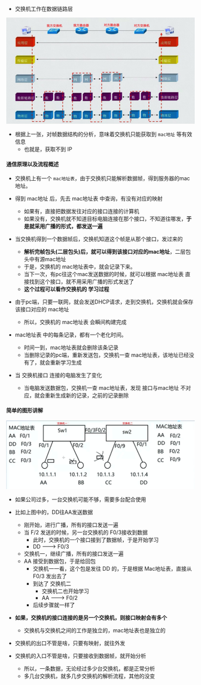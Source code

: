 - 交换机工作在数据链路层
<img src='../../../imgs/img49.png' />

- 根据上一张，对帧数据结构的分析，意味着交换机只能获取到 `mac地址` 等有效信息
  - 也就是，获取不到 IP

#### 通信原理以及流程概述
- 交换机上有一个 `mac地址表`，由于交换机只能解析数据帧，得到服务器的mac地址。
- 得到 mac地址 后，先去 mac地址表 中查询，有没有对应的映射
  - 如果有，直接把数据发往对应的接口连接的计算机
  - 如果没有，交换机就不知道目标电脑连接在那个接口，不知道往哪发，**于是就采用广播的形式，都发送一遍**

- 当交换机得到一个数据帧后，交换机知道这个帧是从那个接口，发过来的
  - **解析完帧包头(二层包头)后，就可以得到该接口对应的mac地址**，二层包头中有源mac地址
  - 于是，交换机的 mac地址表中，就会记录下来。
  - 当下一次，有pc往这个mac发送数据的时候，就可以根据 mac地址表 直接找到这个接口，就不用采用广播的形式发送了
  - **这个过程可以看作交换机的 学习过程**

- 由于pc端，只要一联网，就会发送DHCP请求，走到交换机，交换机就会保存该接口对应的 mac地址
  - 所以，交换机的 mac地址表 会瞬间构建完成

- mac地址表 中的每条记录，都有一个老化时间。
  - 时间一到，mac地址表就会删除该条记录
  - 当删除记录的pc端，重新发送包，交换机一查 mac地址表，该地址已经没有了，就会重新学习生成

- 当 交换机接口 连接的电脑发生了变化
  - 当电脑发送数据包，交换机一查 mac地址表，发现 接口与mac地址 不对应，就会重新生成新的记录，之前的记录删除


#### 简单的图形讲解
<img src='../../../imgs/img50.png' />

- 如果公司过多，一台交换机可能不够，需要多台配合使用

- 比如上图中的，DD往AA发送数据
  - 刚开始，进行广播，所有的接口发送一遍
  - 当 F/2 发送的时候，另一台交换机的 F0/3接收到数据
    - 此时，交换机的一个接口接到了数据帧，于是开始学习
    - DD ---> F0/3
  - 交换机一，继续广播，所有的接口发送一遍
  - AA 接受到数据包，于是给回包
    - 交换机一一看，这个包是发往 DD 的，于是根据 Mac地址表，直接从 F0/3 发出去了
    - 到达了 交换机二
      - 交换机二也开始学习
      - AA ---> F0/2
    - 后续步骤就一样了

- **如果，交换机的接口连接的是另一个交换机，则接口映射会有多个**
  - 交换机与交换机之间的工作是独立的，mac地址表也是独立的
- 交换机的出口不管是啥，只要有映射，就往外发
- 交换机的入口不管是啥，只要接收到数据帧，就开始分析
  - 所以，一条数据，无论经过多少台交换机，都是正常分析
  - 多几台交换机，就多几步交换机的解析流程，其他的没变

